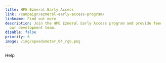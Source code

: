 ```yaml
---
title: HPE Ezmeral Early Access
link: /campaign/ezmeral-early-access-program/
linkname: Find out more
description: Join the HPE Ezmeral Early Access program and provide feedback to
  our development team.
disable: false
priority: 6
image: /img/speedomoter_04_rgb.png
---
```

Help
